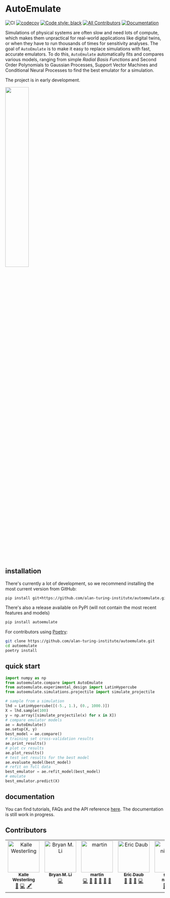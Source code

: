 # AutoEmulate

![CI](https://github.com/alan-turing-institute/autoemulate/actions/workflows/ci.yaml/badge.svg)
[![codecov](https://codecov.io/gh/alan-turing-institute/autoemulate/graph/badge.svg?token=XD1HXQUIGK)](https://codecov.io/gh/alan-turing-institute/autoemulate)
[![Code style: black](https://img.shields.io/badge/code%20style-black-000000.svg)](https://github.com/psf/black)
[![All Contributors](https://img.shields.io/github/all-contributors/alan-turing-institute/autoemulate?color=ee8449&style=flat-square)](#contributors)
[![Documentation](https://img.shields.io/badge/documentation-blue)](https://alan-turing-institute.github.io/autoemulate/)

<!-- SPHINX-START -->

Simulations of physical systems are often slow and need lots of compute, which makes them unpractical for real-world applications like digital twins, or when they have to run thousands of times for sensitivity analyses. The goal of `AutoEmulate` is to make it easy to replace simulations with fast, accurate emulators. To do this, `AutoEmulate` automatically fits and compares various models, ranging from simple *Radial Basis Functions* and Second Order Polynomials to Gaussian Processes, Support Vector Machines and Conditional Neural Processes to find the best emulator for a simulation.

The project is in early development. 

<img src="https://raw.githubusercontent.com/alan-turing-institute/autoemulate/main/misc/robot2.png" alt="" width="38.2%">

## installation

There's currently a lot of development, so we recommend installing the most current version from GitHub:

```bash
pip install git+https://github.com/alan-turing-institute/autoemulate.git
```

There's also a release available on PyPI (will not contain the most recent features and models)
```bash
pip install autoemulate
```

For contributors using [Poetry](https://python-poetry.org/):

```bash
git clone https://github.com/alan-turing-institute/autoemulate.git
cd autoemulate
poetry install
```

## quick start

```python
import numpy as np
from autoemulate.compare import AutoEmulate
from autoemulate.experimental_design import LatinHypercube
from autoemulate.simulations.projectile import simulate_projectile

# sample from a simulation
lhd = LatinHypercube([(-5., 1.), (0., 1000.)])
X = lhd.sample(100)
y = np.array([simulate_projectile(x) for x in X])
# compare emulator models
ae = AutoEmulate()
ae.setup(X, y)
best_model = ae.compare() 
# training set cross-validation results
ae.print_results() 
# plot cv results
ae.plot_results()
# test set results for the best model
ae.evaluate_model(best_model) 
# refit on full data
best_emulator = ae.refit_model(best_model) 
# emulate
best_emulator.predict(X)
```

## documentation

You can find tutorials, FAQs and the API reference [here](https://alan-turing-institute.github.io/autoemulate/). The documentation is still work in progress.

## Contributors

<!-- ALL-CONTRIBUTORS-LIST:START - Do not remove or modify this section -->
<!-- prettier-ignore-start -->
<!-- markdownlint-disable -->
<table>
  <tbody>
    <tr>
      <td align="center" valign="top" width="14.28%"><a href="http://www.westerling.nu"><img src="https://avatars.githubusercontent.com/u/7298727?v=4?s=100" width="100px;" alt="Kalle Westerling"/><br /><sub><b>Kalle Westerling</b></sub></a><br /><a href="#doc-kallewesterling" title="Documentation">📖</a> <a href="#code-kallewesterling" title="Code">💻</a> <a href="#content-kallewesterling" title="Content">🖋</a></td>
      <td align="center" valign="top" width="14.28%"><a href="https://bryanli.io"><img src="https://avatars.githubusercontent.com/u/9648242?v=4?s=100" width="100px;" alt="Bryan M. Li"/><br /><sub><b>Bryan M. Li</b></sub></a><br /><a href="#code-bryanlimy" title="Code">💻</a></td>
      <td align="center" valign="top" width="14.28%"><a href="https://github.com/mastoffel"><img src="https://avatars.githubusercontent.com/u/7348440?v=4?s=100" width="100px;" alt="martin"/><br /><sub><b>martin</b></sub></a><br /><a href="#code-mastoffel" title="Code">💻</a> <a href="#ideas-mastoffel" title="Ideas, Planning, & Feedback">🤔</a> <a href="#doc-mastoffel" title="Documentation">📖</a> <a href="#maintenance-mastoffel" title="Maintenance">🚧</a> <a href="#research-mastoffel" title="Research">🔬</a> <a href="#review-mastoffel" title="Reviewed Pull Requests">👀</a></td>
      <td align="center" valign="top" width="14.28%"><a href="https://github.com/edaub"><img src="https://avatars.githubusercontent.com/u/45598892?v=4?s=100" width="100px;" alt="Eric Daub"/><br /><sub><b>Eric Daub</b></sub></a><br /><a href="#ideas-edaub" title="Ideas, Planning, & Feedback">🤔</a> <a href="#projectManagement-edaub" title="Project Management">📆</a> <a href="#review-edaub" title="Reviewed Pull Requests">👀</a> <a href="#code-edaub" title="Code">💻</a></td>
      <td align="center" valign="top" width="14.28%"><a href="https://github.com/snie007"><img src="https://avatars.githubusercontent.com/u/20723650?v=4?s=100" width="100px;" alt="steven niederer"/><br /><sub><b>steven niederer</b></sub></a><br /><a href="#ideas-snie007" title="Ideas, Planning, & Feedback">🤔</a> <a href="#content-snie007" title="Content">🖋</a> <a href="#projectManagement-snie007" title="Project Management">📆</a></td>
      <td align="center" valign="top" width="14.28%"><a href="https://github.com/MaxBalmus"><img src="https://avatars.githubusercontent.com/u/34339336?v=4?s=100" width="100px;" alt="Maximilian Balmus"/><br /><sub><b>Maximilian Balmus</b></sub></a><br /><a href="#code-MaxBalmus" title="Code">💻</a> <a href="#bug-MaxBalmus" title="Bug reports">🐛</a></td>
      <td align="center" valign="top" width="14.28%"><a href="https://github.com/aranas"><img src="https://avatars.githubusercontent.com/u/6906140?v=4?s=100" width="100px;" alt="Sophie Arana"/><br /><sub><b>Sophie Arana</b></sub></a><br /><a href="#content-aranas" title="Content">🖋</a> <a href="#doc-aranas" title="Documentation">📖</a> <a href="#projectManagement-aranas" title="Project Management">📆</a></td>
    </tr>
  </tbody>
</table>

<!-- markdownlint-restore -->
<!-- prettier-ignore-end -->

<!-- ALL-CONTRIBUTORS-LIST:END -->
